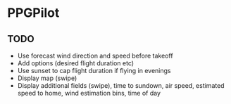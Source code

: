 # PPGPilot
 
## TODO

- Use forecast wind direction and speed before takeoff
- Add options (desired flight duration etc)
- Use sunset to cap flight duration if flying in evenings
- Display map (swipe)
- Display additional fields (swipe), time to sundown, air speed, estimated speed to home, wind estimation bins, time of day 
